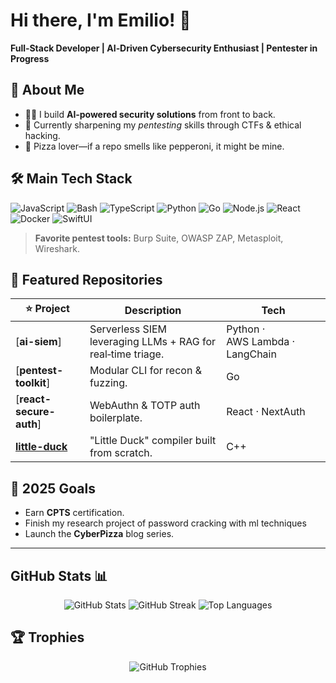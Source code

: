
# Hi there, I'm Emilio! 👋

**Full‑Stack Developer | AI‑Driven Cybersecurity Enthusiast | Pentester in Progress**

## 🚀 About Me

* 👨‍💻 I build **AI‑powered security solutions** from front to back.
* 🔐 Currently sharpening my *pentesting* skills through CTFs & ethical hacking.
* 🍕 Pizza lover—if a repo smells like pepperoni, it might be mine.

## 🛠️ Main Tech Stack

![JavaScript](https://img.shields.io/badge/-JavaScript-F7DF1E?logo=javascript\&logoColor=black)
![Bash](https://img.shields.io/badge/-Bash-F7DF1E?logo=bash\&logoColor=black)
![TypeScript](https://img.shields.io/badge/-TypeScript-3178C6?logo=typescript\&logoColor=white)
![Python](https://img.shields.io/badge/-Python-3776AB?logo=python\&logoColor=white)
![Go](https://img.shields.io/badge/-Go-00ADD8?logo=go\&logoColor=white)
![Node.js](https://img.shields.io/badge/-Node.js-339933?logo=node.js\&logoColor=white)
![React](https://img.shields.io/badge/-React-61DAFB?logo=react\&logoColor=black)
![Docker](https://img.shields.io/badge/-Docker-2496ED?logo=docker\&logoColor=white)
![SwiftUI](https://img.shields.io/badge/-SwiftUI-FA7343?logo=swift\&logoColor=white)

> **Favorite pentest tools:** Burp Suite, OWASP ZAP, Metasploit, Wireshark.

## 📌 Featured Repositories

| ⭐ Project                                                                | Description                                                 | Tech                            |
| ------------------------------------------------------------------------ | ----------------------------------------------------------- | ------------------------------- |
| [**ai-siem**]                                                            | Serverless SIEM leveraging LLMs + RAG for real‑time triage. | Python · AWS Lambda · LangChain |
| [**pentest-toolkit**]                                                    | Modular CLI for recon & fuzzing.                            | Go                              |
| [**react-secure-auth**]                                                  | WebAuthn & TOTP auth boilerplate.                           | React · NextAuth                |
| [**little-duck**](https://github.com/EYoltic20/CompilerLDCK)             | "Little Duck" compiler built from scratch.                  | C++                             |

## 🎯 2025 Goals

* Earn **CPTS** certification.
* Finish my research project of password cracking with ml techniques
* Launch the **CyberPizza** blog series.

---

## GitHub Stats 📊

<p align="center">
  <img src="https://github-readme-stats.vercel.app/api?username=emilio&show_icons=true&theme=radical" alt="GitHub Stats" />
  <img src="https://github-readme-streak-stats.herokuapp.com?user=emilio&theme=radical" alt="GitHub Streak" />
  <img src="https://github-readme-stats.vercel.app/api/top-langs/?username=emilio&layout=compact&theme=radical" alt="Top Languages" />
</p>

## 🏆 Trophies

<p align="center">
  <img src="https://github-profile-trophy.vercel.app/?username=emilio&theme=radical&row=1&column=6" alt="GitHub Trophies" />
</p>

<!-- You can tweak the username (emilio) or themes to your liking. Happy coding! -->
